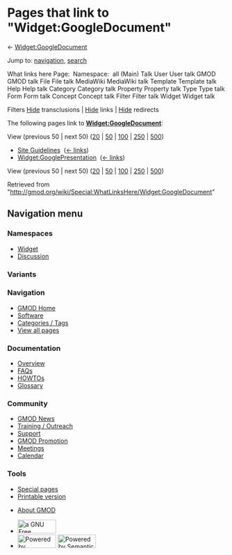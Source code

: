 <div id="mw-page-base" class="noprint">

</div>

<div id="mw-head-base" class="noprint">

</div>

<div id="content" class="mw-body" role="main">

<span id="top"></span>

<div id="mw-js-message" style="display:none;">

</div>



# <span dir="auto">Pages that link to "Widget:GoogleDocument"</span>

<div id="bodyContent">

<div id="contentSub">

←
[Widget:GoogleDocument](/wiki/Widget:GoogleDocument "Widget:GoogleDocument")

</div>

<div id="jump-to-nav" class="mw-jump">

Jump to: [navigation](#mw-navigation), [search](#p-search)

</div>

<div id="mw-content-text">

What links here Page:  Namespace:  all (Main) Talk User User talk GMOD
GMOD talk File File talk MediaWiki MediaWiki talk Template Template talk
Help Help talk Category Category talk Property Property talk Type Type
talk Form Form talk Concept Concept talk Filter Filter talk Widget
Widget talk

Filters
[Hide](/mediawiki/index.php?title=Special:WhatLinksHere/Widget:GoogleDocument&hidetrans=1 "Special:WhatLinksHere/Widget:GoogleDocument")
transclusions \|
[Hide](/mediawiki/index.php?title=Special:WhatLinksHere/Widget:GoogleDocument&hidelinks=1 "Special:WhatLinksHere/Widget:GoogleDocument")
links \|
[Hide](/mediawiki/index.php?title=Special:WhatLinksHere/Widget:GoogleDocument&hideredirs=1 "Special:WhatLinksHere/Widget:GoogleDocument")
redirects

The following pages link to
**[Widget:GoogleDocument](/wiki/Widget:GoogleDocument "Widget:GoogleDocument")**:

View (previous 50 \| next 50)
([20](/mediawiki/index.php?title=Special:WhatLinksHere/Widget:GoogleDocument&limit=20 "Special:WhatLinksHere/Widget:GoogleDocument")
\|
[50](/mediawiki/index.php?title=Special:WhatLinksHere/Widget:GoogleDocument&limit=50 "Special:WhatLinksHere/Widget:GoogleDocument")
\|
[100](/mediawiki/index.php?title=Special:WhatLinksHere/Widget:GoogleDocument&limit=100 "Special:WhatLinksHere/Widget:GoogleDocument")
\|
[250](/mediawiki/index.php?title=Special:WhatLinksHere/Widget:GoogleDocument&limit=250 "Special:WhatLinksHere/Widget:GoogleDocument")
\|
[500](/mediawiki/index.php?title=Special:WhatLinksHere/Widget:GoogleDocument&limit=500 "Special:WhatLinksHere/Widget:GoogleDocument"))

- [Site Guidelines](/wiki/Site_Guidelines "Site Guidelines") ‎
  <span class="mw-whatlinkshere-tools">([←
  links](/mediawiki/index.php?title=Special:WhatLinksHere&target=Site+Guidelines "Special:WhatLinksHere"))</span>
- [Widget:GooglePresentation](/wiki/Widget:GooglePresentation "Widget:GooglePresentation")
  ‎ <span class="mw-whatlinkshere-tools">([←
  links](/mediawiki/index.php?title=Special:WhatLinksHere&target=Widget%3AGooglePresentation "Special:WhatLinksHere"))</span>

View (previous 50 \| next 50)
([20](/mediawiki/index.php?title=Special:WhatLinksHere/Widget:GoogleDocument&limit=20 "Special:WhatLinksHere/Widget:GoogleDocument")
\|
[50](/mediawiki/index.php?title=Special:WhatLinksHere/Widget:GoogleDocument&limit=50 "Special:WhatLinksHere/Widget:GoogleDocument")
\|
[100](/mediawiki/index.php?title=Special:WhatLinksHere/Widget:GoogleDocument&limit=100 "Special:WhatLinksHere/Widget:GoogleDocument")
\|
[250](/mediawiki/index.php?title=Special:WhatLinksHere/Widget:GoogleDocument&limit=250 "Special:WhatLinksHere/Widget:GoogleDocument")
\|
[500](/mediawiki/index.php?title=Special:WhatLinksHere/Widget:GoogleDocument&limit=500 "Special:WhatLinksHere/Widget:GoogleDocument"))

</div>

<div class="printfooter">

Retrieved from
"<http://gmod.org/wiki/Special:WhatLinksHere/Widget:GoogleDocument>"

</div>

<div id="catlinks" class="catlinks catlinks-allhidden">

</div>

<div class="visualClear">

</div>

</div>

</div>

<div id="mw-navigation">

## Navigation menu

<div id="mw-head">



<div id="left-navigation">

<div id="p-namespaces" class="vectorTabs" role="navigation"
aria-labelledby="p-namespaces-label">

### Namespaces

- <span id="ca-nstab-widget">[Widget](/wiki/Widget:GoogleDocument)</span>
- <span id="ca-talk"><a
  href="/mediawiki/index.php?title=Widget_talk:GoogleDocument&amp;action=edit&amp;redlink=1"
  accesskey="t"
  title="Discussion about the content page [t]">Discussion</a></span>

</div>

<div id="p-variants" class="vectorMenu emptyPortlet" role="navigation"
aria-labelledby="p-variants-label">

### 

### Variants[](#)

<div class="menu">

</div>

</div>

</div>

<div id="right-navigation">





</div>



</div>

</div>

</div>

<div id="mw-panel">

<div id="p-logo" role="banner">

<a href="/wiki/Main_Page"
style="background-image: url(http://gmod.org/images/GMOD-cogs.png);"
title="Visit the main page"></a>

</div>

<div id="p-Navigation" class="portal" role="navigation"
aria-labelledby="p-Navigation-label">

### Navigation

<div class="body">

- <span id="n-GMOD-Home">[GMOD Home](/wiki/Main_Page)</span>
- <span id="n-Software">[Software](/wiki/GMOD_Components)</span>
- <span id="n-Categories-.2F-Tags">[Categories /
  Tags](/wiki/Categories)</span>
- <span id="n-View-all-pages">[View all
  pages](/wiki/Special:AllPages)</span>

</div>

</div>

<div id="p-Documentation" class="portal" role="navigation"
aria-labelledby="p-Documentation-label">

### Documentation

<div class="body">

- <span id="n-Overview">[Overview](/wiki/Overview)</span>
- <span id="n-FAQs">[FAQs](/wiki/Category:FAQ)</span>
- <span id="n-HOWTOs">[HOWTOs](/wiki/Category:HOWTO)</span>
- <span id="n-Glossary">[Glossary](/wiki/Glossary)</span>

</div>

</div>

<div id="p-Community" class="portal" role="navigation"
aria-labelledby="p-Community-label">

### Community

<div class="body">

- <span id="n-GMOD-News">[GMOD News](/wiki/GMOD_News)</span>
- <span id="n-Training-.2F-Outreach">[Training /
  Outreach](/wiki/Training_and_Outreach)</span>
- <span id="n-Support">[Support](/wiki/Support)</span>
- <span id="n-GMOD-Promotion">[GMOD
  Promotion](/wiki/GMOD_Promotion)</span>
- <span id="n-Meetings">[Meetings](/wiki/Meetings)</span>
- <span id="n-Calendar">[Calendar](/wiki/Calendar)</span>

</div>

</div>

<div id="p-tb" class="portal" role="navigation"
aria-labelledby="p-tb-label">

### Tools

<div class="body">

- <span id="t-specialpages"><a href="/wiki/Special:SpecialPages" accesskey="q"
  title="A list of all special pages [q]">Special pages</a></span>
- <span id="t-print"><a
  href="/mediawiki/index.php?title=Special:WhatLinksHere/Widget:GoogleDocument&amp;printable=yes"
  rel="alternate" accesskey="p"
  title="Printable version of this page [p]">Printable version</a></span>

</div>

</div>

</div>

</div>

<div id="footer" role="contentinfo">

- <span id="footer-places-about">[About
  GMOD](/wiki/GMOD:About "GMOD:About")</span>

<!-- -->

- <span id="footer-copyrightico">[<img src="http://www.gnu.org/graphics/gfdl-logo-small.png" width="88"
  height="31" alt="a GNU Free Documentation License" />](http://www.gnu.org/licenses/fdl-1.3.html)</span>
- <span id="footer-poweredbyico">[<img src="/mediawiki/skins/common/images/poweredby_mediawiki_88x31.png"
  width="88" height="31" alt="Powered by MediaWiki" />](//www.mediawiki.org/)
  [<img
  src="/mediawiki/extensions/SemanticMediaWiki/includes/../resources/images/smw_button.png"
  width="88" height="31" alt="Powered by Semantic MediaWiki" />](https://www.semantic-mediawiki.org/wiki/Semantic_MediaWiki)</span>

<div style="clear:both">

</div>

</div>
